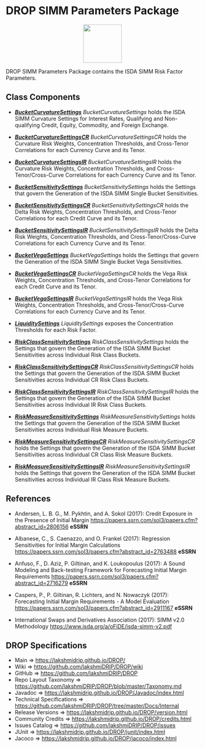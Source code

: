 # DROP SIMM Parameters Package

<p align="center"><img src="https://github.com/lakshmiDRIP/DROP/blob/master/DRIP_Logo.gif?raw=true" width="100"></p>

DROP SIMM Parameters Package contains the ISDA SIMM Risk Factor Parameters.


## Class Components

 * [***BucketCurvatureSettings***](https://github.com/lakshmiDRIP/DROP/tree/master/src/main/java/org/drip/simm/parameters/BucketCurvatureSettings.java)
 <i>BucketCurvatureSettings</i> holds the ISDA SIMM Curvature Settings for Interest Rates, Qualifying and
 Non-qualifying Credit, Equity, Commodity, and Foreign Exchange.

 * [***BucketCurvatureSettingsCR***](https://github.com/lakshmiDRIP/DROP/tree/master/src/main/java/org/drip/simm/parameters/BucketCurvatureSettingsCR.java)
 <i>BucketCurvatureSettingsCR</i> holds the Curvature Risk Weights, Concentration Thresholds, and Cross-Tenor
 Correlations for each Currency Curve and its Tenor.

 * [***BucketCurvatureSettingsIR***](https://github.com/lakshmiDRIP/DROP/tree/master/src/main/java/org/drip/simm/parameters/BucketCurvatureSettingsIR.java)
 <i>BucketCurvatureSettingsIR</i> holds the Curvature Risk Weights, Concentration Thresholds, and
 Cross-Tenor/Cross-Curve Correlations for each Currency Curve and its Tenor.

 * [***BucketSensitivitySettings***](https://github.com/lakshmiDRIP/DROP/tree/master/src/main/java/org/drip/simm/parameters/BucketSensitivitySettings.java)
 <i>BucketSensitivitySettings</i> holds the Settings that govern the Generation of the ISDA SIMM Single
 Bucket Sensitivities.

 * [***BucketSensitivitySettingsCR***](https://github.com/lakshmiDRIP/DROP/tree/master/src/main/java/org/drip/simm/parameters/BucketSensitivitySettingsCR.java)
 <i>BucketSensitivitySettingsCR</i> holds the Delta Risk Weights, Concentration Thresholds, and Cross-Tenor
 Correlations for each Credit Curve and its Tenor.

 * [***BucketSensitivitySettingsIR***](https://github.com/lakshmiDRIP/DROP/tree/master/src/main/java/org/drip/simm/parameters/BucketSensitivitySettingsIR.java)
 <i>BucketSensitivitySettingsIR</i> holds the Delta Risk Weights, Concentration Thresholds, and
 Cross-Tenor/Cross-Curve Correlations for each Currency Curve and its Tenor.

 * [***BucketVegaSettings***](https://github.com/lakshmiDRIP/DROP/tree/master/src/main/java/org/drip/simm/parameters/BucketVegaSettings.java)
 <i>BucketVegaSettings</i> holds the Settings that govern the Generation of the ISDA SIMM Single Bucket Vega
 Sensitivities.

 * [***BucketVegaSettingsCR***](https://github.com/lakshmiDRIP/DROP/tree/master/src/main/java/org/drip/simm/parameters/BucketVegaSettingsCR.java)
 <i>BucketVegaSettingsCR</i> holds the Vega Risk Weights, Concentration Thresholds, and Cross-Tenor
 Correlations for each Credit Curve and its Tenor.

 * [***BucketVegaSettingsIR***](https://github.com/lakshmiDRIP/DROP/tree/master/src/main/java/org/drip/simm/parameters/BucketVegaSettingsIR.java)
 <i>BucketVegaSettingsIR</i> holds the Vega Risk Weights, Concentration Thresholds, and
 Cross-Tenor/Cross-Curve Correlations for each Currency Curve and its Tenor.

 * [***LiquiditySettings***](https://github.com/lakshmiDRIP/DROP/tree/master/src/main/java/org/drip/simm/parameters/LiquiditySettings.java)
 <i>LiquiditySettings</i> exposes the Concentration Thresholds for each Risk Factor.

 * [***RiskClassSensitivitySettings***](https://github.com/lakshmiDRIP/DROP/tree/master/src/main/java/org/drip/simm/parameters/RiskClassSensitivitySettings.java)
 <i>RiskClassSensitivitySettings</i> holds the Settings that govern the Generation of the ISDA SIMM Bucket
 Sensitivities across Individual Risk Class Buckets.

 * [***RiskClassSensitivitySettingsCR***](https://github.com/lakshmiDRIP/DROP/tree/master/src/main/java/org/drip/simm/parameters/RiskClassSensitivitySettingsCR.java)
 <i>RiskClassSensitivitySettingsCR</i> holds the Settings that govern the Generation of the ISDA SIMM Bucket
 Sensitivities across Individual CR Risk Class Buckets.

 * [***RiskClassSensitivitySettingsIR***](https://github.com/lakshmiDRIP/DROP/tree/master/src/main/java/org/drip/simm/parameters/RiskClassSensitivitySettingsIR.java)
 <i>RiskClassSensitivitySettingsIR</i> holds the Settings that govern the Generation of the ISDA SIMM Bucket
 Sensitivities across Individual IR Risk Class Buckets.

 * [***RiskMeasureSensitivitySettings***](https://github.com/lakshmiDRIP/DROP/tree/master/src/main/java/org/drip/simm/parameters/RiskMeasureSensitivitySettings.java)
 <i>RiskMeasureSensitivitySettings</i> holds the Settings that govern the Generation of the ISDA SIMM Bucket
 Sensitivities across Individual Risk Measure Buckets.

 * [***RiskMeasureSensitivitySettingsCR***](https://github.com/lakshmiDRIP/DROP/tree/master/src/main/java/org/drip/simm/parameters/RiskMeasureSensitivitySettingsCR.java)
 <i>RiskMeasureSensitivitySettingsCR</i> holds the Settings that govern the Generation of the ISDA SIMM
 Bucket Sensitivities across Individual CR Class Risk Measure Buckets.

 * [***RiskMeasureSensitivitySettingsIR***](https://github.com/lakshmiDRIP/DROP/tree/master/src/main/java/org/drip/simm/parameters/RiskMeasureSensitivitySettingsIR.java)
 <i>RiskMeasureSensitivitySettingsIR</i> holds the Settings that govern the Generation of the ISDA SIMM
 Bucket Sensitivities across Individual IR Class Risk Measure Buckets.


## References

 * Andersen, L. B. G., M. Pykhtin, and A. Sokol (2017): Credit Exposure in the Presence of Initial Margin
 	https://papers.ssrn.com/sol3/papers.cfm?abstract_id=2806156 <b>eSSRN</b>

 * Albanese, C., S. Caenazzo, and O. Frankel (2017): Regression Sensitivities for Initial Margin Calculations
 	https://papers.ssrn.com/sol3/papers.cfm?abstract_id=2763488 <b>eSSRN</b>

 * Anfuso, F., D. Aziz, P. Giltinan, and K. Loukopoulus (2017): A Sound Modeling and Back-testing Framework
 	for Forecasting Initial Margin Requirements https://papers.ssrn.com/sol3/papers.cfm?abstract_id=2716279
 		<b>eSSRN</b>

 * Caspers, P., P. Giltinan, R. Lichters, and N. Nowaczyk (2017): Forecasting Initial Margin Requirements - A
 	Model Evaluation https://papers.ssrn.com/sol3/papers.cfm?abstract_id=2911167 <b>eSSRN</b>

 * International Swaps and Derivatives Association (2017): SIMM v2.0 Methodology
		https://www.isda.org/a/oFiDE/isda-simm-v2.pdf


## DROP Specifications

 * Main                     => https://lakshmidrip.github.io/DROP/
 * Wiki                     => https://github.com/lakshmiDRIP/DROP/wiki
 * GitHub                   => https://github.com/lakshmiDRIP/DROP
 * Repo Layout Taxonomy     => https://github.com/lakshmiDRIP/DROP/blob/master/Taxonomy.md
 * Javadoc                  => https://lakshmidrip.github.io/DROP/Javadoc/index.html
 * Technical Specifications => https://github.com/lakshmiDRIP/DROP/tree/master/Docs/Internal
 * Release Versions         => https://lakshmidrip.github.io/DROP/version.html
 * Community Credits        => https://lakshmidrip.github.io/DROP/credits.html
 * Issues Catalog           => https://github.com/lakshmiDRIP/DROP/issues
 * JUnit                    => https://lakshmidrip.github.io/DROP/junit/index.html
 * Jacoco                   => https://lakshmidrip.github.io/DROP/jacoco/index.html
